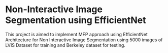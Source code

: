 # Non-Interactive Image Segmentation using EfficientNet
This project is aimed to implement MFP approach using EfficientNet Architecture for Non Interactive Image Segmentation using 5000 images of LVIS Dataset for training and Berkeley dataset for testing.
